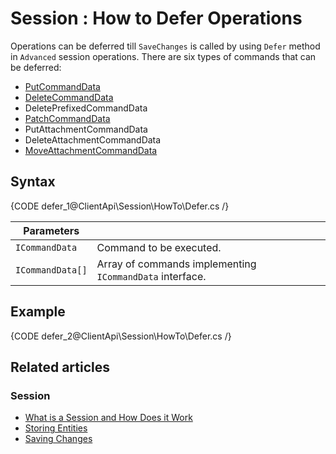 # Session : How to Defer Operations

Operations can be deferred till `SaveChanges` is called by using `Defer` method in `Advanced` session operations. There are six types of commands that can be deferred:

- [PutCommandData](../../../glossary/put-command-data)
- [DeleteCommandData](../../../glossary/delete-command-data)
- DeletePrefixedCommandData
- [PatchCommandData](../../../glossary/patch-command-data)
- PutAttachmentCommandData
- DeleteAttachmentCommandData
- [MoveAttachmentCommandData](../../../glossary/move-attachment-command-data)

## Syntax

{CODE defer_1@ClientApi\Session\HowTo\Defer.cs /}

| Parameters | | |
| ------------- | ------------- | ----- |
| `ICommandData` | Command to be executed. |
| `ICommandData[]` | Array of commands implementing `ICommandData` interface. |

## Example

{CODE defer_2@ClientApi\Session\HowTo\Defer.cs /}

## Related articles

### Session

- [What is a Session and How Does it Work](../../../client-api/session/what-is-a-session-and-how-does-it-work)
- [Storing Entities](../../../client-api/session/storing-entities)
- [Saving Changes](../../../client-api/session/saving-changes)
